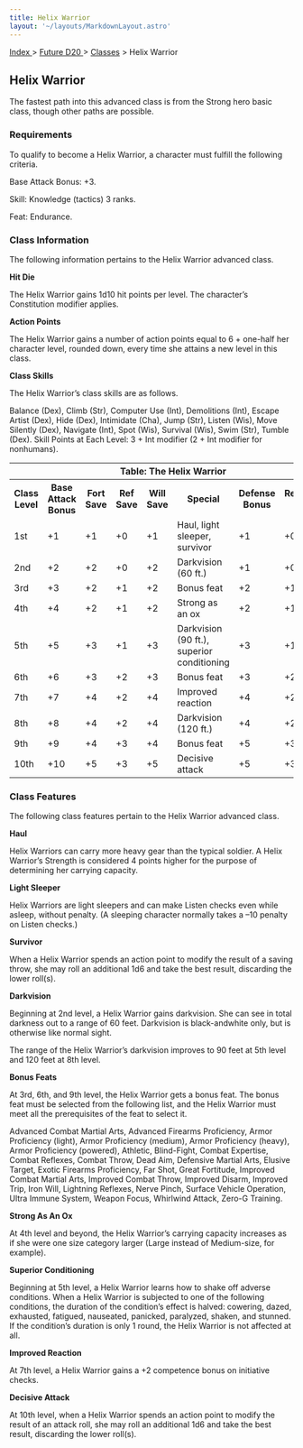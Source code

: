 ```yaml
---
title: Helix Warrior
layout: '~/layouts/MarkdownLayout.astro'
---
```


[ Index ](/) > [ Future D20 ](/future.d20.srd) > [Classes](/future.d20.srd/classes) > Helix Warrior

## Helix Warrior

The fastest path into this advanced class is from the Strong hero basic class,
though other paths are possible.

### Requirements

To qualify to become a Helix Warrior, a character must fulfill the following
criteria.

Base Attack Bonus: +3.

Skill: Knowledge (tactics) 3 ranks.

Feat: Endurance.

### Class Information

The following information pertains to the Helix Warrior advanced class.

**Hit Die**

The Helix Warrior gains 1d10 hit points per level. The character’s
Constitution modifier applies.

**Action Points**

The Helix Warrior gains a number of action points equal to 6 + one-half her
character level, rounded down, every time she attains a new level in this
class.

**Class Skills**

The Helix Warrior’s class skills are as follows.

Balance (Dex), Climb (Str), Computer Use (Int), Demolitions (Int), Escape
Artist (Dex), Hide (Dex), Intimidate (Cha), Jump (Str), Listen (Wis), Move
Silently (Dex), Navigate (Int), Spot (Wis), Survival (Wis), Swim (Str), Tumble
(Dex). Skill Points at Each Level: 3 + Int modifier (2 + Int modifier for
nonhumans).


<table> <tr><th colspan="9">Table: The Helix Warrior</th></tr> <tr><th>Class Level</th><th>Base Attack Bonus</th><th>Fort Save</th><th>Ref Save</th><th>Will Save</th><th>Special</th><th>Defense Bonus</th><th>Reputation Bonus</th></tr> <tr><td>1st</td><td>+1</td><td>+1</td><td>+0</td><td>+1</td><td>Haul, light sleeper, survivor</td><td>+1</td><td>+0</td></tr> <tr class="shaded"><td>2nd</td><td>+2</td><td>+2</td><td>+0</td><td>+2</td><td>Darkvision (60 ft.)</td><td>+1</td><td>+0</td></tr> <tr><td>3rd</td><td>+3</td><td>+2</td><td>+1</td><td>+2</td><td>Bonus feat</td><td>+2</td><td>+1</td></tr> <tr class="shaded"><td>4th</td><td>+4</td><td>+2</td><td>+1</td><td>+2</td><td>Strong as an ox</td><td>+2</td><td>+1</td></tr> <tr><td>5th</td><td>+5</td><td>+3</td><td>+1</td><td>+3</td><td>Darkvision (90 ft.), superior conditioning</td><td>+3</td><td>+1</td></tr> <tr class="shaded"><td>6th</td><td>+6</td><td>+3</td><td>+2</td><td>+3</td><td>Bonus feat</td><td>+3</td><td>+2</td></tr> <tr><td>7th</td><td>+7</td><td>+4</td><td>+2</td><td>+4</td><td>Improved reaction</td><td>+4</td><td>+2</td></tr> <tr class="shaded"><td>8th</td><td>+8</td><td>+4</td><td>+2</td><td>+4</td><td>Darkvision (120 ft.)</td><td>+4</td><td>+2</td></tr> <tr><td>9th</td><td>+9</td><td>+4</td><td>+3</td><td>+4</td><td>Bonus feat</td><td>+5</td><td>+3</td></tr> <tr class="shaded"><td>10th</td><td>+10</td><td>+5</td><td>+3</td><td>+5</td><td>Decisive attack</td><td>+5</td><td>+3</td></tr> </table>
 
<table> <h3>Class Features</h3> <p>The following class features pertain to the Helix Warrior advanced class.</p> <strong>Haul</strong> <p>Helix Warriors can carry more heavy gear than the typical soldier. A Helix Warrior’s Strength is considered 4 points higher for the purpose of determining her carrying capacity.</p> <strong>Light Sleeper</strong> <p>Helix Warriors are light sleepers and can make Listen checks even while asleep, without penalty. (A sleeping character normally takes a –10 penalty on Listen checks.)</p> <strong>Survivor</strong> <p>When a Helix Warrior spends an action point to modify the result of a saving throw, she may roll an additional 1d6 and take the best result, discarding the lower roll(s).</p> <strong>Darkvision</strong> <p>Beginning at 2nd level, a Helix Warrior gains darkvision. She can see in total darkness out to a range of 60 feet. Darkvision is black-andwhite only, but is otherwise like normal sight.</p> <p>The range of the Helix Warrior’s darkvision improves to 90 feet at 5th level and 120 feet at 8th level.</p> <strong>Bonus Feats</strong> <p>At 3rd, 6th, and 9th level, the Helix Warrior gets a bonus feat. The bonus feat must be selected from the following list, and the Helix Warrior must meet all the prerequisites of the feat to select it.</p> <p>Advanced Combat Martial Arts, Advanced Firearms Proficiency, Armor Proficiency (light), Armor Proficiency (medium), Armor Proficiency (heavy), Armor Proficiency (powered), Athletic, Blind-Fight, Combat Expertise, Combat Reflexes, Combat Throw, Dead Aim, Defensive Martial Arts, Elusive Target, Exotic Firearms Proficiency, Far Shot, Great Fortitude, Improved Combat Martial Arts, Improved Combat Throw, Improved Disarm, Improved Trip, Iron Will, Lightning Reflexes, Nerve Pinch, Surface Vehicle Operation, Ultra Immune System, Weapon Focus, Whirlwind Attack, Zero-G Training.</p> <strong>Strong As An Ox</strong> <p>At 4th level and beyond, the Helix Warrior’s carrying capacity increases as if she were one size category larger (Large instead of Medium-size, for example).</p> <strong>Superior Conditioning</strong> <p>Beginning at 5th level, a Helix Warrior learns how to shake off adverse conditions. When a Helix Warrior is subjected to one of the following conditions, the duration of the condition’s effect is halved: cowering, dazed, exhausted, fatigued, nauseated, panicked, paralyzed, shaken, and stunned. If the condition’s duration is only 1 round, the Helix Warrior is not affected at all.</p> <strong>Improved Reaction</strong> <p>At 7th level, a Helix Warrior gains a +2 competence bonus on initiative checks.</p> <strong>Decisive Attack</strong> <p>At 10th level, when a Helix Warrior spends an action point to modify the result of an attack roll, she may roll an additional 1d6 and take the best result, discarding the lower roll(s).</p> </table>


